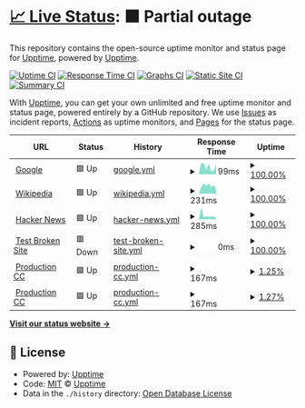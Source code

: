 # [📈 Live Status](https://upptime.github.io/upptime): <!--live status--> **🟧 Partial outage**

This repository contains the open-source uptime monitor and status page for [Upptime](https://upptime.js.org), powered by [Upptime](https://github.com/upptime/upptime).

[![Uptime CI](https://github.com/upptime/upptime/workflows/Uptime%20CI/badge.svg)](https://github.com/upptime/upptime/actions?query=workflow%3A%22Uptime+CI%22)
[![Response Time CI](https://github.com/upptime/upptime/workflows/Response%20Time%20CI/badge.svg)](https://github.com/upptime/upptime/actions?query=workflow%3A%22Response+Time+CI%22)
[![Graphs CI](https://github.com/upptime/upptime/workflows/Graphs%20CI/badge.svg)](https://github.com/upptime/upptime/actions?query=workflow%3A%22Graphs+CI%22)
[![Static Site CI](https://github.com/upptime/upptime/workflows/Static%20Site%20CI/badge.svg)](https://github.com/upptime/upptime/actions?query=workflow%3A%22Static+Site+CI%22)
[![Summary CI](https://github.com/upptime/upptime/workflows/Summary%20CI/badge.svg)](https://github.com/upptime/upptime/actions?query=workflow%3A%22Summary+CI%22)

With [Upptime](https://upptime.js.org), you can get your own unlimited and free uptime monitor and status page, powered entirely by a GitHub repository. We use [Issues](https://github.com/upptime/upptime/issues) as incident reports, [Actions](https://github.com/upptime/upptime/actions) as uptime monitors, and [Pages](https://upptime.github.io/upptime) for the status page.

<!--start: status pages-->
<!-- This summary is generated by Upptime (https://github.com/upptime/upptime) -->
<!-- Do not edit this manually, your changes will be overwritten -->
<!-- prettier-ignore -->
| URL | Status | History | Response Time | Uptime |
| --- | ------ | ------- | ------------- | ------ |
| <img alt="" src="https://favicons.githubusercontent.com/www.google.com" height="13"> [Google](https://www.google.com) | 🟩 Up | [google.yml](https://github.com/cbrunosps/statuspage/commits/HEAD/history/google.yml) | <details><summary><img alt="Response time graph" src="./graphs/google/response-time-week.png" height="20"> 99ms</summary><br><a href="https://upptime.github.io/upptime/history/google"><img alt="Response time 99" src="https://img.shields.io/endpoint?url=https%3A%2F%2Fraw.githubusercontent.com%2Fcbrunosps%2Fstatuspage%2FHEAD%2Fapi%2Fgoogle%2Fresponse-time.json"></a><br><a href="https://upptime.github.io/upptime/history/google"><img alt="24-hour response time 99" src="https://img.shields.io/endpoint?url=https%3A%2F%2Fraw.githubusercontent.com%2Fcbrunosps%2Fstatuspage%2FHEAD%2Fapi%2Fgoogle%2Fresponse-time-day.json"></a><br><a href="https://upptime.github.io/upptime/history/google"><img alt="7-day response time 99" src="https://img.shields.io/endpoint?url=https%3A%2F%2Fraw.githubusercontent.com%2Fcbrunosps%2Fstatuspage%2FHEAD%2Fapi%2Fgoogle%2Fresponse-time-week.json"></a><br><a href="https://upptime.github.io/upptime/history/google"><img alt="30-day response time 99" src="https://img.shields.io/endpoint?url=https%3A%2F%2Fraw.githubusercontent.com%2Fcbrunosps%2Fstatuspage%2FHEAD%2Fapi%2Fgoogle%2Fresponse-time-month.json"></a><br><a href="https://upptime.github.io/upptime/history/google"><img alt="1-year response time 99" src="https://img.shields.io/endpoint?url=https%3A%2F%2Fraw.githubusercontent.com%2Fcbrunosps%2Fstatuspage%2FHEAD%2Fapi%2Fgoogle%2Fresponse-time-year.json"></a></details> | <details><summary><a href="https://upptime.github.io/upptime/history/google">100.00%</a></summary><a href="https://upptime.github.io/upptime/history/google"><img alt="All-time uptime 100.00%" src="https://img.shields.io/endpoint?url=https%3A%2F%2Fraw.githubusercontent.com%2Fcbrunosps%2Fstatuspage%2FHEAD%2Fapi%2Fgoogle%2Fuptime.json"></a><br><a href="https://upptime.github.io/upptime/history/google"><img alt="24-hour uptime 100.00%" src="https://img.shields.io/endpoint?url=https%3A%2F%2Fraw.githubusercontent.com%2Fcbrunosps%2Fstatuspage%2FHEAD%2Fapi%2Fgoogle%2Fuptime-day.json"></a><br><a href="https://upptime.github.io/upptime/history/google"><img alt="7-day uptime 100.00%" src="https://img.shields.io/endpoint?url=https%3A%2F%2Fraw.githubusercontent.com%2Fcbrunosps%2Fstatuspage%2FHEAD%2Fapi%2Fgoogle%2Fuptime-week.json"></a><br><a href="https://upptime.github.io/upptime/history/google"><img alt="30-day uptime 100.00%" src="https://img.shields.io/endpoint?url=https%3A%2F%2Fraw.githubusercontent.com%2Fcbrunosps%2Fstatuspage%2FHEAD%2Fapi%2Fgoogle%2Fuptime-month.json"></a><br><a href="https://upptime.github.io/upptime/history/google"><img alt="1-year uptime 100.00%" src="https://img.shields.io/endpoint?url=https%3A%2F%2Fraw.githubusercontent.com%2Fcbrunosps%2Fstatuspage%2FHEAD%2Fapi%2Fgoogle%2Fuptime-year.json"></a></details>
| <img alt="" src="https://favicons.githubusercontent.com/en.wikipedia.org" height="13"> [Wikipedia](https://en.wikipedia.org) | 🟩 Up | [wikipedia.yml](https://github.com/cbrunosps/statuspage/commits/HEAD/history/wikipedia.yml) | <details><summary><img alt="Response time graph" src="./graphs/wikipedia/response-time-week.png" height="20"> 231ms</summary><br><a href="https://upptime.github.io/upptime/history/wikipedia"><img alt="Response time 231" src="https://img.shields.io/endpoint?url=https%3A%2F%2Fraw.githubusercontent.com%2Fcbrunosps%2Fstatuspage%2FHEAD%2Fapi%2Fwikipedia%2Fresponse-time.json"></a><br><a href="https://upptime.github.io/upptime/history/wikipedia"><img alt="24-hour response time 231" src="https://img.shields.io/endpoint?url=https%3A%2F%2Fraw.githubusercontent.com%2Fcbrunosps%2Fstatuspage%2FHEAD%2Fapi%2Fwikipedia%2Fresponse-time-day.json"></a><br><a href="https://upptime.github.io/upptime/history/wikipedia"><img alt="7-day response time 231" src="https://img.shields.io/endpoint?url=https%3A%2F%2Fraw.githubusercontent.com%2Fcbrunosps%2Fstatuspage%2FHEAD%2Fapi%2Fwikipedia%2Fresponse-time-week.json"></a><br><a href="https://upptime.github.io/upptime/history/wikipedia"><img alt="30-day response time 231" src="https://img.shields.io/endpoint?url=https%3A%2F%2Fraw.githubusercontent.com%2Fcbrunosps%2Fstatuspage%2FHEAD%2Fapi%2Fwikipedia%2Fresponse-time-month.json"></a><br><a href="https://upptime.github.io/upptime/history/wikipedia"><img alt="1-year response time 231" src="https://img.shields.io/endpoint?url=https%3A%2F%2Fraw.githubusercontent.com%2Fcbrunosps%2Fstatuspage%2FHEAD%2Fapi%2Fwikipedia%2Fresponse-time-year.json"></a></details> | <details><summary><a href="https://upptime.github.io/upptime/history/wikipedia">100.00%</a></summary><a href="https://upptime.github.io/upptime/history/wikipedia"><img alt="All-time uptime 100.00%" src="https://img.shields.io/endpoint?url=https%3A%2F%2Fraw.githubusercontent.com%2Fcbrunosps%2Fstatuspage%2FHEAD%2Fapi%2Fwikipedia%2Fuptime.json"></a><br><a href="https://upptime.github.io/upptime/history/wikipedia"><img alt="24-hour uptime 100.00%" src="https://img.shields.io/endpoint?url=https%3A%2F%2Fraw.githubusercontent.com%2Fcbrunosps%2Fstatuspage%2FHEAD%2Fapi%2Fwikipedia%2Fuptime-day.json"></a><br><a href="https://upptime.github.io/upptime/history/wikipedia"><img alt="7-day uptime 100.00%" src="https://img.shields.io/endpoint?url=https%3A%2F%2Fraw.githubusercontent.com%2Fcbrunosps%2Fstatuspage%2FHEAD%2Fapi%2Fwikipedia%2Fuptime-week.json"></a><br><a href="https://upptime.github.io/upptime/history/wikipedia"><img alt="30-day uptime 100.00%" src="https://img.shields.io/endpoint?url=https%3A%2F%2Fraw.githubusercontent.com%2Fcbrunosps%2Fstatuspage%2FHEAD%2Fapi%2Fwikipedia%2Fuptime-month.json"></a><br><a href="https://upptime.github.io/upptime/history/wikipedia"><img alt="1-year uptime 100.00%" src="https://img.shields.io/endpoint?url=https%3A%2F%2Fraw.githubusercontent.com%2Fcbrunosps%2Fstatuspage%2FHEAD%2Fapi%2Fwikipedia%2Fuptime-year.json"></a></details>
| <img alt="" src="https://favicons.githubusercontent.com/news.ycombinator.com" height="13"> [Hacker News](https://news.ycombinator.com) | 🟩 Up | [hacker-news.yml](https://github.com/cbrunosps/statuspage/commits/HEAD/history/hacker-news.yml) | <details><summary><img alt="Response time graph" src="./graphs/hacker-news/response-time-week.png" height="20"> 285ms</summary><br><a href="https://upptime.github.io/upptime/history/hacker-news"><img alt="Response time 285" src="https://img.shields.io/endpoint?url=https%3A%2F%2Fraw.githubusercontent.com%2Fcbrunosps%2Fstatuspage%2FHEAD%2Fapi%2Fhacker-news%2Fresponse-time.json"></a><br><a href="https://upptime.github.io/upptime/history/hacker-news"><img alt="24-hour response time 285" src="https://img.shields.io/endpoint?url=https%3A%2F%2Fraw.githubusercontent.com%2Fcbrunosps%2Fstatuspage%2FHEAD%2Fapi%2Fhacker-news%2Fresponse-time-day.json"></a><br><a href="https://upptime.github.io/upptime/history/hacker-news"><img alt="7-day response time 285" src="https://img.shields.io/endpoint?url=https%3A%2F%2Fraw.githubusercontent.com%2Fcbrunosps%2Fstatuspage%2FHEAD%2Fapi%2Fhacker-news%2Fresponse-time-week.json"></a><br><a href="https://upptime.github.io/upptime/history/hacker-news"><img alt="30-day response time 285" src="https://img.shields.io/endpoint?url=https%3A%2F%2Fraw.githubusercontent.com%2Fcbrunosps%2Fstatuspage%2FHEAD%2Fapi%2Fhacker-news%2Fresponse-time-month.json"></a><br><a href="https://upptime.github.io/upptime/history/hacker-news"><img alt="1-year response time 285" src="https://img.shields.io/endpoint?url=https%3A%2F%2Fraw.githubusercontent.com%2Fcbrunosps%2Fstatuspage%2FHEAD%2Fapi%2Fhacker-news%2Fresponse-time-year.json"></a></details> | <details><summary><a href="https://upptime.github.io/upptime/history/hacker-news">100.00%</a></summary><a href="https://upptime.github.io/upptime/history/hacker-news"><img alt="All-time uptime 100.00%" src="https://img.shields.io/endpoint?url=https%3A%2F%2Fraw.githubusercontent.com%2Fcbrunosps%2Fstatuspage%2FHEAD%2Fapi%2Fhacker-news%2Fuptime.json"></a><br><a href="https://upptime.github.io/upptime/history/hacker-news"><img alt="24-hour uptime 100.00%" src="https://img.shields.io/endpoint?url=https%3A%2F%2Fraw.githubusercontent.com%2Fcbrunosps%2Fstatuspage%2FHEAD%2Fapi%2Fhacker-news%2Fuptime-day.json"></a><br><a href="https://upptime.github.io/upptime/history/hacker-news"><img alt="7-day uptime 100.00%" src="https://img.shields.io/endpoint?url=https%3A%2F%2Fraw.githubusercontent.com%2Fcbrunosps%2Fstatuspage%2FHEAD%2Fapi%2Fhacker-news%2Fuptime-week.json"></a><br><a href="https://upptime.github.io/upptime/history/hacker-news"><img alt="30-day uptime 100.00%" src="https://img.shields.io/endpoint?url=https%3A%2F%2Fraw.githubusercontent.com%2Fcbrunosps%2Fstatuspage%2FHEAD%2Fapi%2Fhacker-news%2Fuptime-month.json"></a><br><a href="https://upptime.github.io/upptime/history/hacker-news"><img alt="1-year uptime 100.00%" src="https://img.shields.io/endpoint?url=https%3A%2F%2Fraw.githubusercontent.com%2Fcbrunosps%2Fstatuspage%2FHEAD%2Fapi%2Fhacker-news%2Fuptime-year.json"></a></details>
| <img alt="" src="https://favicons.githubusercontent.com/thissitedoesnotexist.koj.co" height="13"> [Test Broken Site](https://thissitedoesnotexist.koj.co) | 🟥 Down | [test-broken-site.yml](https://github.com/cbrunosps/statuspage/commits/HEAD/history/test-broken-site.yml) | <details><summary><img alt="Response time graph" src="./graphs/test-broken-site/response-time-week.png" height="20"> 0ms</summary><br><a href="https://upptime.github.io/upptime/history/test-broken-site"><img alt="Response time 0" src="https://img.shields.io/endpoint?url=https%3A%2F%2Fraw.githubusercontent.com%2Fcbrunosps%2Fstatuspage%2FHEAD%2Fapi%2Ftest-broken-site%2Fresponse-time.json"></a><br><a href="https://upptime.github.io/upptime/history/test-broken-site"><img alt="24-hour response time 0" src="https://img.shields.io/endpoint?url=https%3A%2F%2Fraw.githubusercontent.com%2Fcbrunosps%2Fstatuspage%2FHEAD%2Fapi%2Ftest-broken-site%2Fresponse-time-day.json"></a><br><a href="https://upptime.github.io/upptime/history/test-broken-site"><img alt="7-day response time 0" src="https://img.shields.io/endpoint?url=https%3A%2F%2Fraw.githubusercontent.com%2Fcbrunosps%2Fstatuspage%2FHEAD%2Fapi%2Ftest-broken-site%2Fresponse-time-week.json"></a><br><a href="https://upptime.github.io/upptime/history/test-broken-site"><img alt="30-day response time 0" src="https://img.shields.io/endpoint?url=https%3A%2F%2Fraw.githubusercontent.com%2Fcbrunosps%2Fstatuspage%2FHEAD%2Fapi%2Ftest-broken-site%2Fresponse-time-month.json"></a><br><a href="https://upptime.github.io/upptime/history/test-broken-site"><img alt="1-year response time 0" src="https://img.shields.io/endpoint?url=https%3A%2F%2Fraw.githubusercontent.com%2Fcbrunosps%2Fstatuspage%2FHEAD%2Fapi%2Ftest-broken-site%2Fresponse-time-year.json"></a></details> | <details><summary><a href="https://upptime.github.io/upptime/history/test-broken-site">100.00%</a></summary><a href="https://upptime.github.io/upptime/history/test-broken-site"><img alt="All-time uptime 100.00%" src="https://img.shields.io/endpoint?url=https%3A%2F%2Fraw.githubusercontent.com%2Fcbrunosps%2Fstatuspage%2FHEAD%2Fapi%2Ftest-broken-site%2Fuptime.json"></a><br><a href="https://upptime.github.io/upptime/history/test-broken-site"><img alt="24-hour uptime 100.00%" src="https://img.shields.io/endpoint?url=https%3A%2F%2Fraw.githubusercontent.com%2Fcbrunosps%2Fstatuspage%2FHEAD%2Fapi%2Ftest-broken-site%2Fuptime-day.json"></a><br><a href="https://upptime.github.io/upptime/history/test-broken-site"><img alt="7-day uptime 100.00%" src="https://img.shields.io/endpoint?url=https%3A%2F%2Fraw.githubusercontent.com%2Fcbrunosps%2Fstatuspage%2FHEAD%2Fapi%2Ftest-broken-site%2Fuptime-week.json"></a><br><a href="https://upptime.github.io/upptime/history/test-broken-site"><img alt="30-day uptime 100.00%" src="https://img.shields.io/endpoint?url=https%3A%2F%2Fraw.githubusercontent.com%2Fcbrunosps%2Fstatuspage%2FHEAD%2Fapi%2Ftest-broken-site%2Fuptime-month.json"></a><br><a href="https://upptime.github.io/upptime/history/test-broken-site"><img alt="1-year uptime 100.00%" src="https://img.shields.io/endpoint?url=https%3A%2F%2Fraw.githubusercontent.com%2Fcbrunosps%2Fstatuspage%2FHEAD%2Fapi%2Ftest-broken-site%2Fuptime-year.json"></a></details>
| <img alt="" src="https://favicons.githubusercontent.com/produccion.charlycloudy.com" height="13"> [Production CC](http://produccion.charlycloudy.com) | 🟩 Up | [production-cc.yml](https://github.com/cbrunosps/statuspage/commits/HEAD/history/production-cc.yml) | <details><summary><img alt="Response time graph" src="./graphs/production-cc/response-time-week.png" height="20"> 167ms</summary><br><a href="https://upptime.github.io/upptime/history/production-cc"><img alt="Response time 167" src="https://img.shields.io/endpoint?url=https%3A%2F%2Fraw.githubusercontent.com%2Fcbrunosps%2Fstatuspage%2FHEAD%2Fapi%2Fproduction-cc%2Fresponse-time.json"></a><br><a href="https://upptime.github.io/upptime/history/production-cc"><img alt="24-hour response time 167" src="https://img.shields.io/endpoint?url=https%3A%2F%2Fraw.githubusercontent.com%2Fcbrunosps%2Fstatuspage%2FHEAD%2Fapi%2Fproduction-cc%2Fresponse-time-day.json"></a><br><a href="https://upptime.github.io/upptime/history/production-cc"><img alt="7-day response time 167" src="https://img.shields.io/endpoint?url=https%3A%2F%2Fraw.githubusercontent.com%2Fcbrunosps%2Fstatuspage%2FHEAD%2Fapi%2Fproduction-cc%2Fresponse-time-week.json"></a><br><a href="https://upptime.github.io/upptime/history/production-cc"><img alt="30-day response time 167" src="https://img.shields.io/endpoint?url=https%3A%2F%2Fraw.githubusercontent.com%2Fcbrunosps%2Fstatuspage%2FHEAD%2Fapi%2Fproduction-cc%2Fresponse-time-month.json"></a><br><a href="https://upptime.github.io/upptime/history/production-cc"><img alt="1-year response time 167" src="https://img.shields.io/endpoint?url=https%3A%2F%2Fraw.githubusercontent.com%2Fcbrunosps%2Fstatuspage%2FHEAD%2Fapi%2Fproduction-cc%2Fresponse-time-year.json"></a></details> | <details><summary><a href="https://upptime.github.io/upptime/history/production-cc">1.25%</a></summary><a href="https://upptime.github.io/upptime/history/production-cc"><img alt="All-time uptime 1.25%" src="https://img.shields.io/endpoint?url=https%3A%2F%2Fraw.githubusercontent.com%2Fcbrunosps%2Fstatuspage%2FHEAD%2Fapi%2Fproduction-cc%2Fuptime.json"></a><br><a href="https://upptime.github.io/upptime/history/production-cc"><img alt="24-hour uptime 1.25%" src="https://img.shields.io/endpoint?url=https%3A%2F%2Fraw.githubusercontent.com%2Fcbrunosps%2Fstatuspage%2FHEAD%2Fapi%2Fproduction-cc%2Fuptime-day.json"></a><br><a href="https://upptime.github.io/upptime/history/production-cc"><img alt="7-day uptime 1.25%" src="https://img.shields.io/endpoint?url=https%3A%2F%2Fraw.githubusercontent.com%2Fcbrunosps%2Fstatuspage%2FHEAD%2Fapi%2Fproduction-cc%2Fuptime-week.json"></a><br><a href="https://upptime.github.io/upptime/history/production-cc"><img alt="30-day uptime 1.25%" src="https://img.shields.io/endpoint?url=https%3A%2F%2Fraw.githubusercontent.com%2Fcbrunosps%2Fstatuspage%2FHEAD%2Fapi%2Fproduction-cc%2Fuptime-month.json"></a><br><a href="https://upptime.github.io/upptime/history/production-cc"><img alt="1-year uptime 1.25%" src="https://img.shields.io/endpoint?url=https%3A%2F%2Fraw.githubusercontent.com%2Fcbrunosps%2Fstatuspage%2FHEAD%2Fapi%2Fproduction-cc%2Fuptime-year.json"></a></details>
| <img alt="" src="https://favicons.githubusercontent.com/web.sia.dev.principal.com.mx" height="13"> [Production CC](https://web.sia.dev.principal.com.mx) | 🟩 Up | [production-cc.yml](https://github.com/cbrunosps/statuspage/commits/HEAD/history/production-cc.yml) | <details><summary><img alt="Response time graph" src="./graphs/production-cc/response-time-week.png" height="20"> 167ms</summary><br><a href="https://upptime.github.io/upptime/history/production-cc"><img alt="Response time 167" src="https://img.shields.io/endpoint?url=https%3A%2F%2Fraw.githubusercontent.com%2Fcbrunosps%2Fstatuspage%2FHEAD%2Fapi%2Fproduction-cc%2Fresponse-time.json"></a><br><a href="https://upptime.github.io/upptime/history/production-cc"><img alt="24-hour response time 167" src="https://img.shields.io/endpoint?url=https%3A%2F%2Fraw.githubusercontent.com%2Fcbrunosps%2Fstatuspage%2FHEAD%2Fapi%2Fproduction-cc%2Fresponse-time-day.json"></a><br><a href="https://upptime.github.io/upptime/history/production-cc"><img alt="7-day response time 167" src="https://img.shields.io/endpoint?url=https%3A%2F%2Fraw.githubusercontent.com%2Fcbrunosps%2Fstatuspage%2FHEAD%2Fapi%2Fproduction-cc%2Fresponse-time-week.json"></a><br><a href="https://upptime.github.io/upptime/history/production-cc"><img alt="30-day response time 167" src="https://img.shields.io/endpoint?url=https%3A%2F%2Fraw.githubusercontent.com%2Fcbrunosps%2Fstatuspage%2FHEAD%2Fapi%2Fproduction-cc%2Fresponse-time-month.json"></a><br><a href="https://upptime.github.io/upptime/history/production-cc"><img alt="1-year response time 167" src="https://img.shields.io/endpoint?url=https%3A%2F%2Fraw.githubusercontent.com%2Fcbrunosps%2Fstatuspage%2FHEAD%2Fapi%2Fproduction-cc%2Fresponse-time-year.json"></a></details> | <details><summary><a href="https://upptime.github.io/upptime/history/production-cc">1.27%</a></summary><a href="https://upptime.github.io/upptime/history/production-cc"><img alt="All-time uptime 1.27%" src="https://img.shields.io/endpoint?url=https%3A%2F%2Fraw.githubusercontent.com%2Fcbrunosps%2Fstatuspage%2FHEAD%2Fapi%2Fproduction-cc%2Fuptime.json"></a><br><a href="https://upptime.github.io/upptime/history/production-cc"><img alt="24-hour uptime 1.27%" src="https://img.shields.io/endpoint?url=https%3A%2F%2Fraw.githubusercontent.com%2Fcbrunosps%2Fstatuspage%2FHEAD%2Fapi%2Fproduction-cc%2Fuptime-day.json"></a><br><a href="https://upptime.github.io/upptime/history/production-cc"><img alt="7-day uptime 1.27%" src="https://img.shields.io/endpoint?url=https%3A%2F%2Fraw.githubusercontent.com%2Fcbrunosps%2Fstatuspage%2FHEAD%2Fapi%2Fproduction-cc%2Fuptime-week.json"></a><br><a href="https://upptime.github.io/upptime/history/production-cc"><img alt="30-day uptime 1.27%" src="https://img.shields.io/endpoint?url=https%3A%2F%2Fraw.githubusercontent.com%2Fcbrunosps%2Fstatuspage%2FHEAD%2Fapi%2Fproduction-cc%2Fuptime-month.json"></a><br><a href="https://upptime.github.io/upptime/history/production-cc"><img alt="1-year uptime 1.27%" src="https://img.shields.io/endpoint?url=https%3A%2F%2Fraw.githubusercontent.com%2Fcbrunosps%2Fstatuspage%2FHEAD%2Fapi%2Fproduction-cc%2Fuptime-year.json"></a></details>

<!--end: status pages-->

[**Visit our status website →**](https://upptime.github.io/upptime)

## 📄 License

- Powered by: [Upptime](https://github.com/upptime/upptime)
- Code: [MIT](./LICENSE) © [Upptime](https://upptime.js.org)
- Data in the `./history` directory: [Open Database License](https://opendatacommons.org/licenses/odbl/1-0/)
